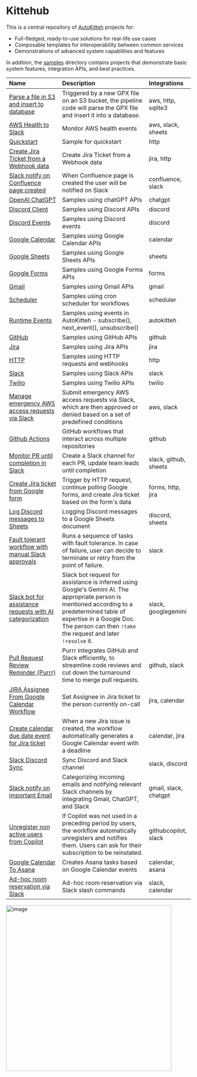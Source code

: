 # Kittehub

This is a central repository of [AutoKitteh](https://github.com/autokitteh/autokitteh)
projects for:

- Full-fledged, ready-to-use solutions for real-life use cases
- Composable templates for interoperability between common services
- Demonstrations of advanced system capabilities and features

In addition, the [samples](./samples/) directory contains projects that
demonstrate basic system features, integration APIs, and best practices.

<!-- START-TABLE -->
| Name                                                                             | Description                                                                              | Integrations                                |
| :------------------------------------------------------------------------------- | :--------------------------------------------------------------------------------------- | :------------------------------------------ |
| [Parse a file in S3 and insert to database](./data_pipeline/) | Triggered by a new GPX file on an S3 bucket, the pipeline code will parse the GPX file and insert it into a database. | aws, http, sqlite3 |
| [AWS Health to Slack](./aws_health_to_slack/) | Monitor AWS health events | aws, slack, sheets |
| [Quickstart](./quickstart/) | Sample for quickstart | http |
| [Create Jira Ticket from a Webhook data](./webhook_to_jira/) | Create Jira Ticket from a Webhook data | jira, http |
| [Slack notify on Confluence page created](./confluence_to_slack/) | When Confluence page is created the user will be notified on Slack | confluence, slack |
| [OpenAI ChatGPT](./samples/openai_chatgpt/) | Samples using chatGPT APIs | chatgpt |
| [Discord Client](./samples/discord/discord_client/) | Samples using Discord APIs | discord |
| [Discord Events](./samples/discord/events/) | Samples using Discord events | discord |
| [Google Calendar](./samples/google/calendar/) | Samples using Google Calendar APIs | calendar |
| [Google Sheets](./samples/google/sheets/) | Samples using Google Sheets APIs | sheets |
| [Google Forms](./samples/google/forms/) | Samples using Google Forms APIs | forms |
| [Gmail](./samples/google/gmail/) | Samples using Gmail APIs | gmail |
| [Scheduler](./samples/scheduler/) | Samples using cron scheduler for workflows | scheduler |
| [Runtime Events](./samples/runtime_events/) | Samples using events in AutoKitteh - subscribe(), next_event(), unsubscribe() | autokitteh |
| [GitHub](./samples/github/) | Samples using GitHub APIs | github |
| [Jira](./samples/atlassian/jira/) | Samples using Jira APIs | jira |
| [HTTP](./samples/http/) | Samples using HTTP requests and webhooks | http |
| [Slack](./samples/slack/) | Samples using Slack APIs | slack |
| [Twilio](./samples/twilio/) | Samples using Twilio APIs | twilio |
| [Manage emergency AWS access requests via Slack](./break_glass/) | Submit emergency AWS access requests via Slack, which are then approved or denied based on a set of predefined conditions | aws, slack |
| [Github Actions](./github_actions/) | GitHub workflows that interact across multiple repositories | github |
| [Monitor PR until completion in Slack](./reviewkitteh/) | Create a Slack channel for each PR, update team leads until completion | slack, github, sheets |
| [Create Jira ticket from Google form](./google_forms_to_jira/) | Trigger by HTTP request, continue polling Google forms, and create Jira ticket based on the form's data | forms, http, jira |
| [Log Discord messages to Sheets](./discord_to_spreadsheet/) | Logging Discord messages to a Google Sheets document | discord, sheets |
| [Fault tolerant workflow with manual Slack approvals](./task_chain/single_workflow/basic/) | Runs a sequence of tasks with fault tolerance. In case of failure, user can decide to terminate or retry from the point of failure. | slack |
| [Slack bot for assistance requests with AI categorization](./slack_support/) | Slack bot request for assistance is inferred using Google's Gemini AI. The appropriate person is mentioned according to a predetermined table of expertise in a Google Doc. The person can then `!take` the request and later `!resolve` it. | slack, googlegemini |
| [Pull Request Review Reminder (Purrr)](./purrr/) | Purrr integrates GitHub and Slack efficiently, to streamline code reviews and cut down the turnaround time to merge pull requests. | github, slack |
| [JIRA Assignee From Google Calendar Workflow](./jira_google_calendar/assignee_from_schedule/) | Set Assignee in Jira ticket to the person currently on-call | jira, calendar |
| [Create calendar due date event for Jira ticket](./jira_google_calendar/deadline_to_event/) | When a new Jira issue is created, the workflow automatically generates a Google Calendar event with a deadline | calendar, jira |
| [Slack Discord Sync](./slack_discord_sync/) | Sync Discord and Slack channel | slack, discord |
| [Slack notify on important Email](./categorize_emails/) | Categorizing incoming emails and notifying relevant Slack channels by integrating Gmail, ChatGPT, and Slack | gmail, slack, chatgpt |
| [Unregister non active users from Copilot](./github_copilot_seats/) | If Copilot was not used in a preceding period by users, the workflow automatically unregisters and notifies them. Users can ask for their subscription to be reinstated. | githubcopilot, slack |
| [Google Calendar To Asana](./google_cal_to_asana/) | Creates Asana tasks based on Google Calendar events | calendar, asana |
| [Ad-hoc room reservation via Slack](./room_reservation/) | Ad-hoc room reservation via Slack slash commands | slack, calendar |
<!-- END-TABLE -->

<img width="451" alt="image" src="https://github.com/user-attachments/assets/f556279f-40a4-4df2-93ef-e1838fcb9861">
